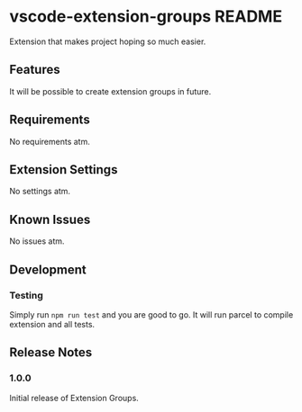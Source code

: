 # vscode-extension-groups README

Extension that makes project hoping so much easier.

## Features

It will be possible to create extension groups in future.

## Requirements

No requirements atm.

## Extension Settings

No settings atm.

## Known Issues

No issues atm.

## Development

### Testing

Simply run `npm run test` and you are good to go. It will run parcel to compile extension and all tests.

## Release Notes

### 1.0.0

Initial release of Extension Groups.
